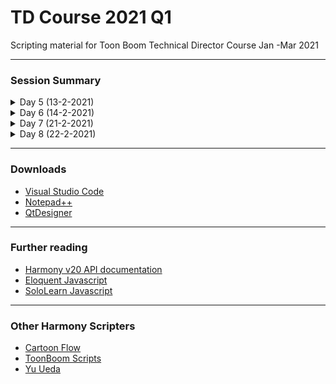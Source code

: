 # TD Course 2021 Q1
Scripting material for Toon Boom Technical Director Course Jan -Mar 2021

 - - - -
 
### Session Summary
<details>
  <summary> Day 5 (13-2-2021) </summary>
  
  1. Introduction to QtScripting in Harmony
  2. Creating a script
  3. Scripting Window , Scripting Toolbar , Message Log
  4. Storage & Sharing
  5. Debugger
  6. Github & Github Desktop
</details>

<details>
  <summary> Day 6 (14-2-2021) </summary>
  
  1. [Hello World Function](https://github.com/toon-tools/TD_Course_2021_Q1/blob/main/TD_1_helloWorld.js)
  2. Creat a Button in Scripting Toolbar
      1. add icon
      2. add tooltip
      3. add image as tooltip
  3. [Get Scene Information](https://github.com/toon-tools/TD_Course_2021_Q1/blob/main/TD_2_sceneInformation.js)
  3. [Create & write to & read from external ( .txt) file](https://github.com/toon-tools/TD_Course_2021_Q1/blob/main/TD_3_createTextFile.js)
</details>

<details>
  <summary> Day 7 (21-2-2021) </summary>
  
  1. Get selection information
  2. Add composite
  3. Add and use display
  4. Key Modifiers
</details>

<details>
  <summary> Day 8 (22-2-2021) </summary>
  
  1. Find unconnected nodes
  2. QT creator
</details>

 - - - -
 
### Downloads
* [Visual Studio Code](https://code.visualstudio.com/Download)
* [Notepad++](https://notepad-plus-plus.org/downloads/)
* [QtDesigner](https://www.qt.io/download)

 - - - -
 
### Further reading
* [Harmony v20 API documentation](https://docs.toonboom.com/help/harmony-20/scripting/script/index.html)
* [Eloquent Javascript](https://eloquentjavascript.net/)
* [SoloLearn Javascript](https://www.sololearn.com/learning/1024)

 - - - -
 
### Other Harmony Scripters
* [Cartoon Flow](http://www.cartoonflow.com/)
* [ToonBoom Scripts](https://toonboomscripts.com/)
* [Yu Ueda](http://raindropmoment.com/harmony-script/)
